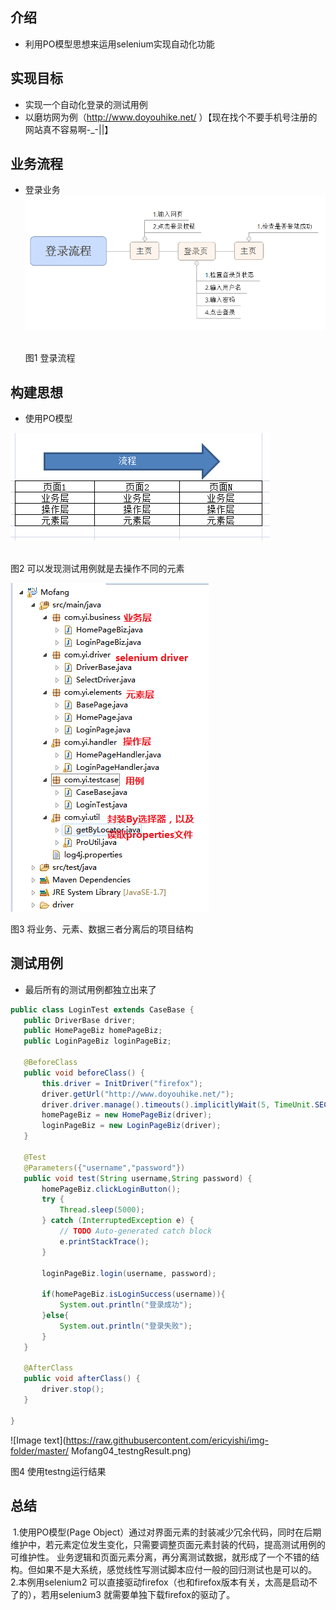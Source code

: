 ## 介绍

 * 利用PO模型思想来运用selenium实现自动化功能
 
 
## 实现目标

 * 实现一个自动化登录的测试用例
 * 以磨坊网为例（http://www.doyouhike.net/ ）【现在找个不要手机号注册的网站真不容易啊-_-||】
 
 
## 业务流程

 * 登录业务
![Image text](https://raw.githubusercontent.com/ericyishi/img-folder/master/mofang01_flow.png)
                         <p>图1 登录流程</P>


## 构建思想

 * 使用PO模型
 
 ![Image text](https://raw.githubusercontent.com/ericyishi/img-folder/master/mofang02_PO.png)
                         <P>图2 可以发现测试用例就是去操作不同的元素</P>

 ![Image text](https://raw.githubusercontent.com/ericyishi/img-folder/master/mofang03_structure.png)
                         <P>图3 将业务、元素、数据三者分离后的项目结构</p>
        
        
## 测试用例

 * 最后所有的测试用例都独立出来了
 ```Java
public class LoginTest extends CaseBase {
	public DriverBase driver;
	public HomePageBiz homePageBiz;
	public LoginPageBiz loginPageBiz;

	@BeforeClass
	public void beforeClass() {
		this.driver = InitDriver("firefox");
		driver.getUrl("http://www.doyouhike.net/");
		driver.driver.manage().timeouts().implicitlyWait(5, TimeUnit.SECONDS);
		homePageBiz = new HomePageBiz(driver);
		loginPageBiz = new LoginPageBiz(driver);
	}

	@Test
	@Parameters({"username","password"})
	public void test(String username,String password) {
		homePageBiz.clickLoginButton();
		try {
			Thread.sleep(5000);
		} catch (InterruptedException e) {
			// TODO Auto-generated catch block
			e.printStackTrace();
		}
		
		loginPageBiz.login(username, password);
		
		if(homePageBiz.isLoginSuccess(username)){
			System.out.println("登录成功");
		}else{
			System.out.println("登录失败");
		}
	}
	
	@AfterClass
	public void afterClass() {
		driver.stop();
	}

}
 ```
 
 ![Image text](https://raw.githubusercontent.com/ericyishi/img-folder/master/ Mofang04_testngResult.png)
                        <P>图4 使用testng运行结果</p>
 
 
 ## 总结
 
  1.使用PO模型(Page Object）通过对界面元素的封装减少冗余代码，同时在后期维护中，若元素定位发生变化，只需要调整页面元素封装的代码，提高测试用例的可维护性。 业务逻辑和页面元素分离，再分离测试数据，就形成了一个不错的结构。但如果不是大系统，感觉线性写测试脚本应付一般的回归测试也是可以的。 
  2.本例用selenium2 可以直接驱动firefox（也和firefox版本有关，太高是启动不了的），若用selenium3 就需要单独下载firefox的驱动了。
                        
                         
              
                         
                         
                         

